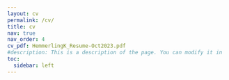 ```yaml
---
layout: cv
permalink: /cv/
title: cv
nav: true
nav_order: 4
cv_pdf: HemmerlingK_Resume-Oct2023.pdf
#description: This is a description of the page. You can modify it in 'pages/_cv.md'. You can also change or remove the top pdf download button. (Actually... in assets>json>resume.json)
toc:
  sidebar: left
---
```

